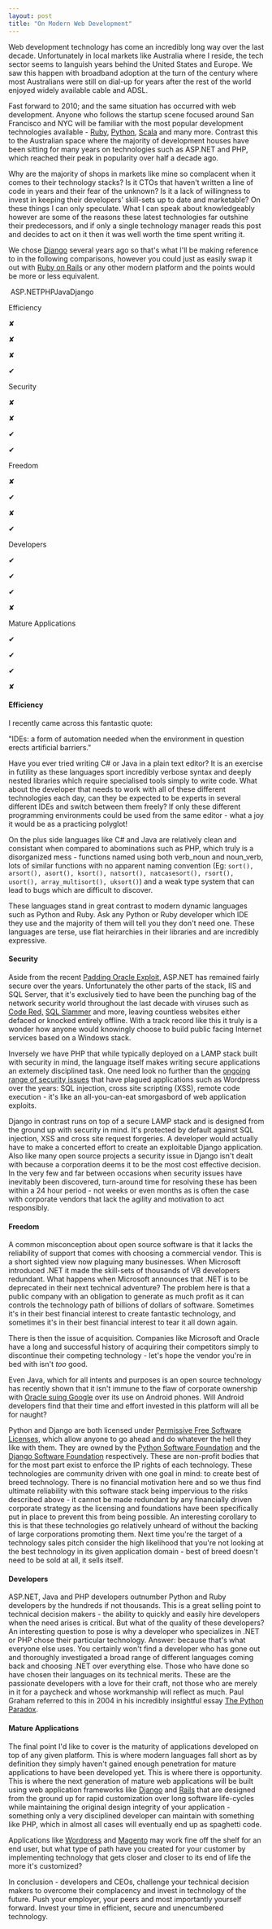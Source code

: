 ```yaml
---
layout: post
title: "On Modern Web Development"
---
```


Web development technology has come an incredibly long way over the last
decade. Unfortunately in local markets like Australia where I reside, the tech
sector seems to languish years behind the United States and Europe. We saw
this happen with broadband adoption at the turn of the century where most
Australians were still on dial-up for years after the rest of the world
enjoyed widely available cable and ADSL.

Fast forward to 2010; and the same situation has occurred with web
development. Anyone who follows the startup scene focused around San Francisco
and NYC will be familiar with the most popular development technologies
available - [Ruby](http://www.ruby-lang.org/en/),
[Python](http://python.org/), [Scala](http://www.scala-lang.org/) and many
more. Contrast this to the Australian space where the majority of development
houses have been sitting for many years on technologies such as ASP.NET and
PHP, which reached their peak in popularity over half a decade ago.

Why are the majority of shops in markets like mine so complacent when it comes
to their technology stacks? Is it CTOs that haven't written a line of code in
years and their fear of the unknown? Is it a lack of willingness to invest in
keeping their developers' skill-sets up to date and marketable? On these
things I can only speculate. What I can speak about knowledgeably however are
some of the reasons these latest technologies far outshine their predecessors,
and if only a single technology manager reads this post and decides to act on
it then it was well worth the time spent writing it.

We chose [Django](http://www.djangoproject.com/) several years ago so that's
what I'll be making reference to in the following comparisons, however you
could just as easily swap it out with [Ruby on Rails](http://rubyonrails.org/)
or any other modern platform and the points would be more or less equivalent.

 ASP.NETPHPJavaDjango

Efficiency

✘

✘

✘

✔

Security

✘

✘

✔

✔

Freedom

✘

✔

✘

✔

Developers

✔

✔

✔

✘

Mature Applications

✔

✔

✔

✘

#### Efficiency

I recently came across this fantastic quote:

"IDEs: a form of automation needed when the environment in question erects
artificial barriers."

Have you ever tried writing C# or Java in a plain text editor? It is an
exercise in futility as these languages sport incredibly verbose syntax and
deeply nested libraries which require specialised tools simply to write code.
What about the developer that needs to work with all of these different
technologies each day, can they be expected to be experts in several different
IDEs and switch between them freely? If only these different programming
environments could be used from the same editor - what a joy it would be as a
practicing polyglot!

On the plus side languages like C# and Java are relatively clean and
consistant when compared to abominations such as PHP, which truly is a
disorganized mess - functions named using both verb_noun and noun_verb, lots
of similar functions with no apparent naming convention (Eg: `sort(),
arsort(), asort(), ksort(), natsort(), natcasesort(), rsort(), usort(),
array_multisort(), uksort()`) and a weak type system that can lead to bugs
which are difficult to discover.

These languages stand in great contrast to modern dynamic languages such as
Python and Ruby. Ask any Python or Ruby developer which IDE they use and the
majority of them will tell you they don't need one. These languages are terse,
use flat heirarchies in their libraries and are incredibly expressive.

#### Security

Aside from the recent [Padding Oracle
Exploit](http://securitytracker.com/alerts/2010/Sep/1024459.html), ASP.NET has
remained fairly secure over the years. Unfortunately the other parts of the
stack, IIS and SQL Server, that it's exclusively tied to have been the
punching bag of the network security world throughout the last decade with
viruses such as [Code
Red,](http://en.wikipedia.org/wiki/Code_Red_(computer_worm)) [SQL
Slammer](http://en.wikipedia.org/wiki/SQL_Slammer) and more, leaving countless
websites either defaced or knocked entirely offline. With a track record like
this it truly is a wonder how anyone would knowingly choose to build public
facing Internet services based on a Windows stack.

Inversely we have PHP that while typically deployed on a LAMP stack built with
security in mind, the language itself makes writing secure applications an
extemely disciplined task. One need look no further than the [ongoing range of
security issues](http://secunia.com/advisories/product/6745/?task=advisories)
that have plagued applications such as Wordpress over the years: SQL
injection, cross site scripting (XSS), remote code execution - it's like an
all-you-can-eat smorgasbord of web application exploits.

Django in contrast runs on top of a secure LAMP stack and is designed from the
ground up with security in mind. It's protected by default against SQL
injection, XSS and cross site request forgeries. A developer would actually
have to make a concerted effort to create an exploitable Django application.
Also like many open source projects a security issue in Django isn't dealt
with because a corporation deems it to be the most cost effective decision. In
the very few and far between occasions when security issues have inevitably
been discovered, turn-around time for resolving these has been within a 24
hour period - not weeks or even months as is often the case with corporate
vendors that lack the agility and motivation to act responsibly.

#### Freedom

A common misconception about open source software is that it lacks the
reliability of support that comes with choosing a commercial vendor. This is a
short sighted view now plaguing many businesses. When Microsoft introduced
.NET it made the skill-sets of thousands of VB developers redundant. What
happens when Microsoft announces that .NET is to be deprecated in their next
technical adventure? The problem here is that a public company with an
obligation to generate as much profit as it can controls the technology path
of billions of dollars of software. Sometimes it's in their best financial
interest to create fantastic technology, and sometimes it's in their best
financial interest to tear it all down again.

There is then the issue of acquisition. Companies like Microsoft and Oracle
have a long and successful history of acquiring their competitors simply to
discontinue their competing technology - let's hope the vendor you're in bed
with isn't _too_ good.

Even Java, which for all intents and purposes is an open source technology has
recently shown that it isn't immune to the flaw of corporate ownership with
[Oracle suing Google](http://news.cnet.com/8301-30684_3-20013546-265.html)
over its use on Android phones. Will Android developers find that their time
and effort invested in this platform will all be for naught?

Python and Django are both licensed under [Permissive Free Software
Licenses](http://en.wikipedia.org/wiki/Permissive_free_software_license),
which allow anyone to go ahead and do whatever the hell they like with them.
They are owned by the [Python Software Foundation](http://www.python.org/psf/)
and the [Django Software Foundation](http://www.djangoproject.com/foundation/)
respectively. These are non-profit bodies that for the most part exist to
enforce the IP rights of each technology. These technologies are community
driven with one goal in mind: to create best of breed technology. There is no
financial motivation here and so we thus find ultimate reliability with this
software stack being impervious to the risks described above - it cannot be
made redundant by any financially driven corporate strategy as the licensing
and foundations have been specifically put in place to prevent this from being
possible. An interesting corollary to this is that these technologies go
relatively unheard of without the backing of large corporations promoting
them. Next time you're the target of a technology sales pitch consider the
high likelihood that you're not looking at the best technology in its given
application domain - best of breed doesn't need to be sold at all, it sells
itself.

#### Developers

ASP.NET, Java and PHP developers outnumber Python and Ruby developers by the
hundreds if not thousands. This is a great selling point to technical decision
makers - the ability to quickly and easily hire developers when the need
arises is critical. But what of the quality of these developers? An
interesting question to pose is why a developer who specializes in .NET or PHP
chose their particular technology. Answer: because that's what everyone else
uses. You certainly won't find a developer who has gone out and thoroughly
investigated a broad range of different languages coming back and choosing
.NET over everything else. Those who have done so have chosen their languages
on its technical merits. These are the passionate developers with a love for
their craft, not those who are merely in it for a paycheck and whose
workmanship will reflect as much. Paul Graham referred to this in 2004 in his
incredibly insightful essay [The Python
Paradox](http://www.paulgraham.com/pypar.html).

#### Mature Applications

The final point I'd like to cover is the maturity of applications developed on
top of any given platform. This is where modern languages fall short as by
definition they simply haven't gained enough penetration for mature
applications to have been developed yet. This is where there is opportunity.
This is where the next generation of mature web applications will be built
using web application frameworks like [Django](http://www.djangoproject.com/)
and [Rails](http://rubyonrails.org/) that are designed from the ground up for
rapid customization over long software life-cycles while maintaining the
original design integrity of your application - something only a very
disciplined developer can maintain with something like PHP, which in almost
all cases will eventually end up as spaghetti code.

Applications like [Wordpress](http://wordpress.org/) and
[Magento](http://www.magentocommerce.com/) may work fine off the shelf for an
end user, but what type of path have you created for your customer by
implementing technology that gets closer and closer to its end of life the
more it's customized?

In conclusion - developers and CEOs, challenge your technical decision makers
to overcome their complacency and invest in technology of the future. Push
your employer, your peers and most importantly yourself forward. Invest your
time in efficient, secure and unencumbered technology.

